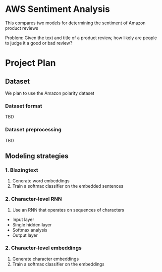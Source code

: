# AWS Sentiment Analysis

This compares two models for determining the sentiment of Amazon product reviews

Problem: Given the text and title of a product review, how likely are people to judge it a good or bad review?

# Project Plan

## Dataset

We plan to use the Amazon polarity dataset

### Dataset format

TBD

### Dataset preprocessing

TBD

## Modeling strategies

### 1. Blazingtext

1. Generate word embeddings
2. Train a softmax classifier on the embedded sentences

### 2. Character-level RNN

1. Use an RNN that operates on sequences of characters
  - Input layer
  - Single hidden layer 
  - Softmax analysis
  - Output layer

### 2. Character-level embeddings
1. Generate character embeddings
2. Train a softmax classifier on the embeddings
